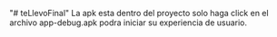 "# teLlevoFinal" 
La apk esta dentro del proyecto
solo haga click en el archivo app-debug.apk 
podra iniciar su experiencia de usuario.
